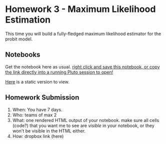 # Homework 3 - Maximum Likelihood Estimation

This time you will build a fully-fledged maximum likelihood estimator for the probit model.

## Notebooks

Get the notebook here as usual. [right click and save this notebook, or copy the link directly into a running Pluto session to open!](https://github.com/floswald/NumericalMethods/blob/master/homework/homework3/Probit.jl)

[Here](https://raw.githack.com/floswald/NumericalMethods/master/homework/homework3/Probit.jl.html) is a static version to view.



## Homework Submission


1. When: You have 7 days.
2. Who: teams of max 2
3. What: one rendered HTML output of your notebook. make sure all cells (code?) that you want me to see are *visible* in your notebook, or they won't  be visible in the HTML either.
4. How: dropbox link (here)

